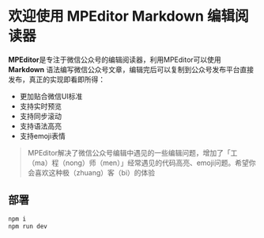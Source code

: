 # 欢迎使用 MPEditor Markdown 编辑阅读器

**MPEditor**是专注于微信公众号的编辑阅读器，利用MPEditor可以使用 **Markdown** 语法编写微信公众号文章，编辑完后可以复制到公众号发布平台直接发布，真正的实现即看即所得：

* 更加贴合微信UI标准
* 支持实时预览
* 支持同步滚动
* 支持语法高亮
* 支持emoji表情

> MPEditor解决了微信公众号编辑中遇见的一些编辑问题，增加了「工（ma）程（nong）师（men）」经常遇见的代码高亮、emoji问题。希望你会喜欢这种极（zhuang）客（bi）的体验

## 部署

```bash
npm i
npm run dev
```
